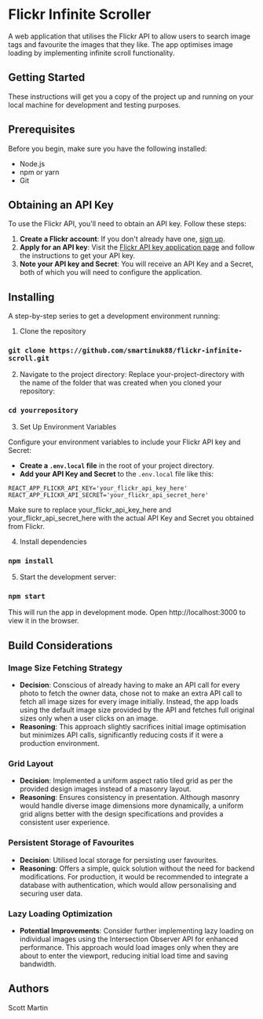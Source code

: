 # Flickr Infinite Scroller

A web application that utilises the Flickr API to allow users to search image tags and favourite the images that they like. The app optimises image loading by implementing infinite scroll functionality.

## Getting Started

These instructions will get you a copy of the project up and running on your local machine for development and testing purposes.

## Prerequisites

Before you begin, make sure you have the following installed:

- Node.js
- npm or yarn
- Git

## Obtaining an API Key

To use the Flickr API, you'll need to obtain an API key. Follow these steps:

1. **Create a Flickr account**: If you don't already have one, [sign up](https://identity.flickr.com/sign-up).
2. **Apply for an API key**: Visit the [Flickr API key application page](https://www.flickr.com/services/apps/create/apply/) and follow the instructions to get your API key.
3. **Note your API key and Secret**: You will receive an API Key and a Secret, both of which you will need to configure the application.

## Installing

A step-by-step series to get a development environment running:

1. Clone the repository

### `git clone https://github.com/smartinuk88/flickr-infinite-scroll.git`

2. Navigate to the project directory:
   Replace your-project-directory with the name of the folder that was created when you cloned your repository:

### `cd yourrepository`

3. Set Up Environment Variables

Configure your environment variables to include your Flickr API key and Secret:

- **Create a `.env.local` file** in the root of your project directory.
- **Add your API Key and Secret** to the `.env.local` file like this:

```plaintext
REACT_APP_FLICKR_API_KEY='your_flickr_api_key_here'
REACT_APP_FLICKR_API_SECRET='your_flickr_api_secret_here'
```

Make sure to replace your_flickr_api_key_here and your_flickr_api_secret_here with the actual API Key and Secret you obtained from Flickr.

4. Install dependencies

### `npm install`

5. Start the development server:

### `npm start`

This will run the app in development mode. Open http://localhost:3000 to view it in the browser.

## Build Considerations

### Image Size Fetching Strategy

- **Decision**: Conscious of already having to make an API call for every photo to fetch the owner data, chose not to make an extra API call to fetch all image sizes for every image initially. Instead, the app loads using the default image size provided by the API and fetches full original sizes only when a user clicks on an image.
- **Reasoning**: This approach slightly sacrifices initial image optimisation but minimizes API calls, significantly reducing costs if it were a production environment.

### Grid Layout

- **Decision**: Implemented a uniform aspect ratio tiled grid as per the provided design images instead of a masonry layout.
- **Reasoning**: Ensures consistency in presentation. Although masonry would handle diverse image dimensions more dynamically, a uniform grid aligns better with the design specifications and provides a consistent user experience.

### Persistent Storage of Favourites

- **Decision**: Utilised local storage for persisting user favourites.
- **Reasoning**: Offers a simple, quick solution without the need for backend modifications. For production, it would be recommended to integrate a database with authentication, which would allow personalising and securing user data.

### Lazy Loading Optimization

- **Potential Improvements**: Consider further implementing lazy loading on individual images using the Intersection Observer API for enhanced performance. This approach would load images only when they are about to enter the viewport, reducing initial load time and saving bandwidth.

## Authors

Scott Martin

